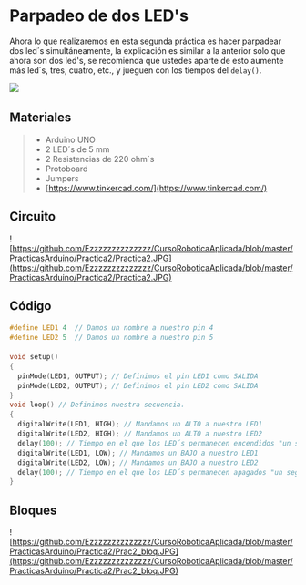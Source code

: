 # Parpadeo de dos LED's

Ahora lo que realizaremos en esta segunda práctica es hacer parpadear dos led´s simultáneamente, la explicación es similar a la anterior solo que ahora son dos led's, se recomienda que ustedes aparte de esto aumente más led´s, tres, cuatro, etc., y jueguen con los tiempos del ``delay()``.

![](https://media1.giphy.com/media/lQtw1JR5ULH0I/giphy.gif)

## Materiales
> - Arduino UNO
> - 2 LED´s de 5 mm
> - 2 Resistencias de 220 ohm´s 
> - Protoboard 
> - Jumpers
> - [https://www.tinkercad.com/](https://www.tinkercad.com/) 

## Circuito
![https://github.com/Ezzzzzzzzzzzzzz/CursoRoboticaAplicada/blob/master/PracticasArduino/Practica2/Practica2.JPG](https://github.com/Ezzzzzzzzzzzzzz/CursoRoboticaAplicada/blob/master/PracticasArduino/Practica2/Practica2.JPG)

## Código
```c
#define LED1 4	// Damos un nombre a nuestro pin 4
#define LED2 5	// Damos un nombre a nuestro pin 5

void setup()
{
  pinMode(LED1, OUTPUT); // Definimos el pin LED1 como SALIDA
  pinMode(LED2, OUTPUT); // Definimos el pin LED2 como SALIDA
}
void loop() // Definimos nuestra secuencia.
{
  digitalWrite(LED1, HIGH); // Mandamos un ALTO a nuestro LED1
  digitalWrite(LED2, HIGH); // Mandamos un ALTO a nuestro LED2
  delay(100); // Tiempo en el que los LED´s permanecen encendidos "un segundo".
  digitalWrite(LED1, LOW); // Mandamos un BAJO a nuestro LED1
  digitalWrite(LED2, LOW); // Mandamos un BAJO a nuestro LED2
  delay(100); // Tiempo en el que los LED´s permanecen apagados "un segundo".
}
```
## Bloques
![https://github.com/Ezzzzzzzzzzzzzz/CursoRoboticaAplicada/blob/master/PracticasArduino/Practica2/Prac2_bloq.JPG](https://github.com/Ezzzzzzzzzzzzzz/CursoRoboticaAplicada/blob/master/PracticasArduino/Practica2/Prac2_bloq.JPG)
<!--stackedit_data:
eyJoaXN0b3J5IjpbNzUwNzk5Mjc0LDc5NzUyNzYwMCw1Mzc1OD
k3OSwtMTIzMTY3NjE1MCwzNTY3NjA1NTQsLTIwODQ0NTM3MzEs
LTE0MjQzNjU5MjYsLTczMDc5Nzg2NF19
-->